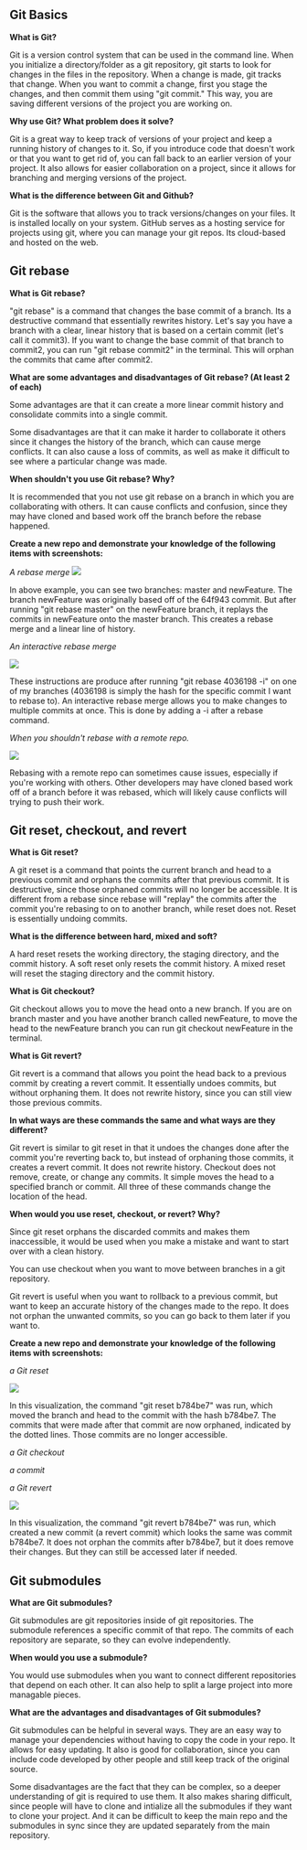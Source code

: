 ## Git Basics

**What is Git?**

Git is a version control system that can be used in the command line. When you initialize a directory/folder as a git repository, git starts to look for changes in the files in the repository. When a change is made, git tracks that change. When you want to commit a change, first you stage the changes, and then commit them using "git commit." This way, you are saving different versions of the project you are working on.

**Why use Git? What problem does it solve?**

Git is a great way to keep track of versions of your project and keep a running history of changes to it. So, if you introduce code that doesn't work or that you want to get rid of, you can fall back to an earlier version of your project. It also allows for easier collaboration on a project, since it allows for branching and merging versions of the project.

**What is the difference between Git and Github?**

Git is the software that allows you to track versions/changes on your files. It is installed locally on your system. GitHub serves as a hosting service for projects using git, where you can manage your git repos. Its cloud-based and hosted on the web. 

## Git rebase

**What is Git rebase?**

"git rebase" is a command that changes the base commit of a branch. Its a destructive command that essentially rewrites history. Let's say you have a branch with a clear, linear history that is based on a certain commit (let's call it commit3). If you want to change the base commit of that branch to commit2, you can run "git rebase commit2" in the terminal. This will orphan the commits that came after commit2. 

**What are some advantages and disadvantages of Git rebase? (At least 2 of each)**

Some advantages are that it can create a more linear commit history and consolidate commits into a single commit. 

Some disadvantages are that it can make it harder to collaborate it others since it changes the history of the branch, which can cause merge conflicts. It can also cause a loss of commits, as well as make it difficult to see where a particular change was made.

**When shouldn't you use Git rebase? Why?**

It is recommended that you not use git rebase on a branch in which you are collaborating with others. It can cause conflicts and confusion, since they may have cloned and based work off the branch before the rebase happened.

**Create a new repo and demonstrate your knowledge of the following items with screenshots:**

*A rebase merge*
![](rebase_merge.png)

In above example, you can see two branches: master and newFeature. The branch newFeature was originally based off of the 64f943 commit. But after running "git rebase master" on the newFeature branch, it replays the commits in newFeature onto the master branch. This creates a rebase merge and a linear line of history.

*An interactive rebase merge*

![](git_rebase_interactive.png)

These instructions are produce after running "git rebase 4036198 -i" on one of my branches (4036198 is simply the hash for the specific commit I want to rebase to). An interactive rebase merge allows you to make changes to multiple commits at once. This is done by adding a -i after a rebase command. 

*When you shouldn't rebase with a remote repo.*

![](remote_repo.png)

Rebasing with a remote repo can sometimes cause issues, especially if you're working with others. Other developers may have cloned based work off of a branch before it was rebased, which will likely cause conflicts will trying to push their work.


## Git reset, checkout, and revert

**What is Git reset?**

A git reset is a command that points the current branch and head to a previous commit and orphans the commits after that previous commit. It is destructive, since those orphaned commits will no longer be accessible. It is different from a rebase since rebase will "replay" the commits after the commit you're rebasing to on to another branch, while reset does not. Reset is essentially undoing commits.

**What is the difference between hard, mixed and soft?**

A hard reset resets the working directory, the staging directory, and the commit history. A soft reset only resets the commit history. A mixed reset will reset the staging directory and the commit history.

**What is Git checkout?**

Git checkout allows you to move the head onto a new branch. If you are on branch master and you have another branch called newFeature, to move the head to the newFeature branch you can run git checkout newFeature in the terminal. 

**What is Git revert?**

Git revert is a command that allows you point the head back to a previous commit by creating a revert commit. It essentially undoes commits, but without orphaning them. It does not rewrite history, since you can still view those previous commits.

**In what ways are these commands the same and what ways are they different?**

Git revert is similar to git reset in that it undoes the changes done after the commit you're reverting back to, but instead of orphaning those commits, it creates a revert commit. It does not rewrite history. Checkout does not remove, create, or change any commits. It simple moves the head to a specified branch or commit. All three of these commands change the location of the head.

**When would you use reset, checkout, or revert? Why?**

Since git reset orphans the discarded commits and makes them inaccessible, it would be used when you make a mistake and want to start over with a clean history. 

You can use checkout when you want to move between branches in a git repository.

Git revert is useful when you want to rollback to a previous commit, but want to keep an accurate history of the changes made to the repo. It does not orphan the unwanted commits, so you can go back to them later if you want to. 

**Create a new repo and demonstrate your knowledge of the following items with screenshots:**

*a Git reset*

![](git_reset.png)

In this visualization, the command "git reset b784be7" was run, which moved the branch and head to the commit with the hash b784be7. The commits that were made after that commit are now orphaned, indicated by the dotted lines. Those commits are no longer accessible.

*a Git checkout*



*a commit*



*a Git revert*

![](git_revert.png)

In this visualization, the command "git revert b784be7" was run, which created a new commit (a revert commit) which looks the same was commit b784be7. It does not orphan the commits after b784be7, but it does remove their changes. But they can still be accessed later if needed. 


## Git submodules

**What are Git submodules?**

Git submodules are git repositories inside of git repositories. The submodule references a specific commit of that repo. The commits of each repository are separate, so they can evolve independently. 

**When would you use a submodule?**

You would use submodules when you want to connect different repositories that depend on each other. It can also help to split a large project into more managable pieces. 

**What are the advantages and disadvantages of Git submodules?**

Git submodules can be helpful in several ways. They are an easy way to manage your dependencies without having to copy the code in your repo. It allows for easy updating. It also is good for collaboration, since you can include code developed by other people and still keep track of the original source. 

Some disadvantages are the fact that they can be complex, so a deeper understanding of git is required to use them. It also makes sharing difficult, since people will have to clone and intialize all the submodules if they want to clone your project. And it can be difficult to keep the main repo and the submodules in sync since they are updated separately from the main repository.
